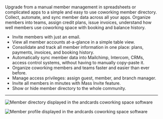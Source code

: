 Upgrade from a manual member management in spreadsheets or complicated apps to a simple and easy to use coworking member directory. Collect, automate, and sync member data across all your apps. Organize members into teams, assign credit plans, issue invoices, understand how well members use coworking space with booking and balance history.

- Invite members with just an email.
- View all member accounts at-a-glance in a simple table view.
- Consolidate and track all member information in one place: plans, payments, invoices, and booking history.
- Automatically sync member data into Mailchimp, Intercom, CRMs, access control systems, without having to manually copy-paste it.
- Organize coworking members and teams faster and easier than ever before.
- Manage access privileges: assign guest, member, and branch manager.
- Invite all members in minutes with Mass Invite feature.
- Show or hide member directory to the whole community.

---

![Member directory displayed in the andcards coworking space software](https://d7ccq1i35b0cj.cloudfront.net/andcards-directory-members-light-en-1920-1200.png)

![Member profile displayed in the andcards coworking space software](https://d7ccq1i35b0cj.cloudfront.net/andcards-directory-user-main-light-en-1920-1200.png)
